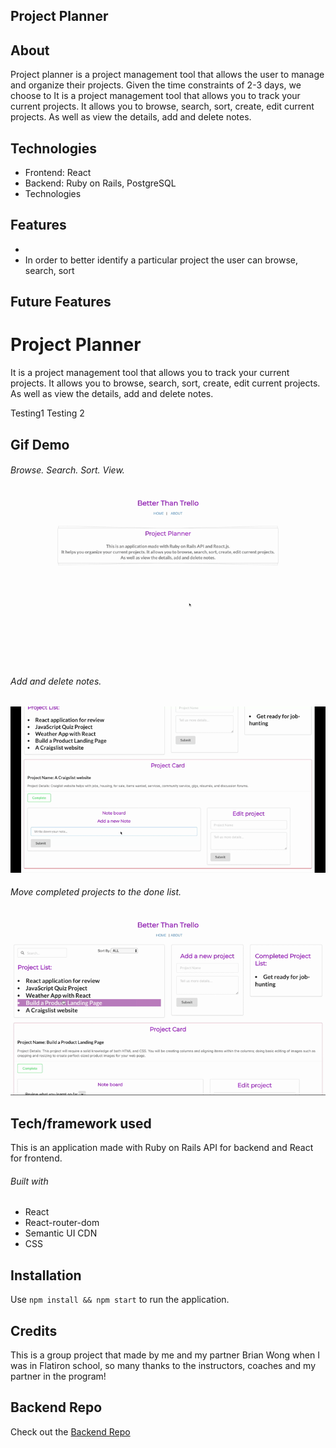 ## Project Planner


## About
Project planner is a project management tool that allows the user to manage and organize their projects. Given the time constraints of 2-3 days, we choose to 
It is a project management tool that allows you to track your current projects. It allows you to browse, search, sort, create, edit current projects. As well as view the details, add and delete notes.

## Technologies

* Frontend: React
* Backend: Ruby on Rails, PostgreSQL
* Technologies

## Features

* 
* In order to better identify a particular project the user can browse, search, sort

## Future Features


# Project Planner

It is a project management tool that allows you to track your current projects. It allows you to browse, search, sort, create, edit current projects. As well as view the details, add and delete notes.

Testing1
Testing 2
## Gif Demo
###### Browse. Search. Sort. View.
![gifOfHomePage](demo/pphome.gif)

###### Add and delete notes.
![gifOfNote](demo/PPnote.gif)

###### Move completed projects to the done list.
![gifOfComplete](demo/PPcomplete.gif)



## Tech/framework used

This is an application made with Ruby on Rails API for backend and React for frontend.

###### Built with
- React
- React-router-dom
- Semantic UI CDN
- CSS



## Installation
Use `npm install && npm start` to run the application.



## Credits
This is a group project that made by me and my partner Brian Wong when I was in Flatiron school, so many thanks to the instructors, coaches and my partner in the program!



## Backend Repo
Check out the [Backend Repo](https://github.com/yukiyao119/project-planner-backend)

